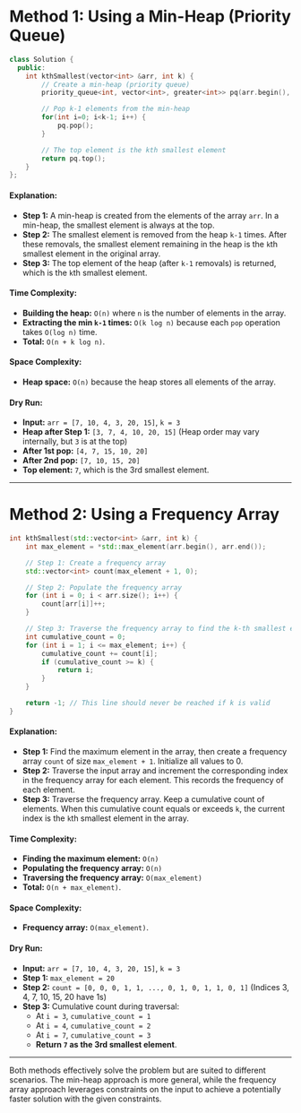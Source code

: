 # Method 1: Using a Min-Heap (Priority Queue)
```cpp
class Solution {
  public:
    int kthSmallest(vector<int> &arr, int k) {
        // Create a min-heap (priority queue)
        priority_queue<int, vector<int>, greater<int>> pq(arr.begin(), arr.end());

        // Pop k-1 elements from the min-heap
        for(int i=0; i<k-1; i++) {
            pq.pop();
        }

        // The top element is the kth smallest element
        return pq.top();
    }
};
```

#### **Explanation:**
- **Step 1:** A min-heap is created from the elements of the array `arr`. In a min-heap, the smallest element is always at the top.
- **Step 2:** The smallest element is removed from the heap `k-1` times. After these removals, the smallest element remaining in the heap is the `k`th smallest element in the original array.
- **Step 3:** The top element of the heap (after `k-1` removals) is returned, which is the `k`th smallest element.

#### **Time Complexity:**
- **Building the heap:** `O(n)` where `n` is the number of elements in the array.
- **Extracting the min `k-1` times:** `O(k log n)` because each `pop` operation takes `O(log n)` time.
- **Total:** `O(n + k log n)`.

#### **Space Complexity:**
- **Heap space:** `O(n)` because the heap stores all elements of the array.

#### **Dry Run:**
- **Input:** `arr = [7, 10, 4, 3, 20, 15]`, `k = 3`
- **Heap after Step 1:** `[3, 7, 4, 10, 20, 15]` (Heap order may vary internally, but `3` is at the top)
- **After 1st pop:** `[4, 7, 15, 10, 20]`
- **After 2nd pop:** `[7, 10, 15, 20]`
- **Top element:** `7`, which is the 3rd smallest element.

---

# Method 2: Using a Frequency Array
```cpp
int kthSmallest(std::vector<int> &arr, int k) {
    int max_element = *std::max_element(arr.begin(), arr.end());

    // Step 1: Create a frequency array
    std::vector<int> count(max_element + 1, 0);

    // Step 2: Populate the frequency array
    for (int i = 0; i < arr.size(); i++) {
        count[arr[i]]++;
    }

    // Step 3: Traverse the frequency array to find the k-th smallest element
    int cumulative_count = 0;
    for (int i = 1; i <= max_element; i++) {
        cumulative_count += count[i];
        if (cumulative_count >= k) {
            return i;
        }
    }

    return -1; // This line should never be reached if k is valid
}
```

#### **Explanation:**
- **Step 1:** Find the maximum element in the array, then create a frequency array `count` of size `max_element + 1`. Initialize all values to 0.
- **Step 2:** Traverse the input array and increment the corresponding index in the frequency array for each element. This records the frequency of each element.
- **Step 3:** Traverse the frequency array. Keep a cumulative count of elements. When this cumulative count equals or exceeds `k`, the current index is the `k`th smallest element in the array.

#### **Time Complexity:**
- **Finding the maximum element:** `O(n)`
- **Populating the frequency array:** `O(n)`
- **Traversing the frequency array:** `O(max_element)`
- **Total:** `O(n + max_element)`.

#### **Space Complexity:**
- **Frequency array:** `O(max_element)`.

#### **Dry Run:**
- **Input:** `arr = [7, 10, 4, 3, 20, 15]`, `k = 3`
- **Step 1:** `max_element = 20`
- **Step 2:** `count = [0, 0, 0, 1, 1, ..., 0, 1, 0, 1, 1, 0, 1]` (Indices 3, 4, 7, 10, 15, 20 have 1s)
- **Step 3:** Cumulative count during traversal:
  - At `i = 3`, `cumulative_count = 1`
  - At `i = 4`, `cumulative_count = 2`
  - At `i = 7`, `cumulative_count = 3`
  - **Return `7` as the 3rd smallest element**.

---

Both methods effectively solve the problem but are suited to different scenarios. The min-heap approach is more general, while the frequency array approach leverages constraints on the input to achieve a potentially faster solution with the given constraints.
